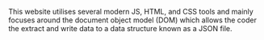 This website utilises several modern JS, HTML, and CSS tools and mainly focuses around the document object model (DOM) which allows the coder the extract and write data to a data structure known as a JSON file.
